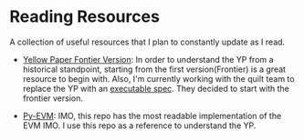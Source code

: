 # Reading Resources
A collection of useful resources that I plan to constantly update as I read.

- [Yellow Paper Fontier Version](https://github.com/quilt/eth1.0-specs/blob/pyspec/yellowpapers/frontier.pdf): In order to understand the YP from a historical standpoint, starting from the first version(Frontier) is a great resource to begin with. Also, I'm currently working with the quilt team to replace the YP with an [executable spec](https://github.com/quilt/eth1.0-specs). They decided to start with the frontier version.

- [Py-EVM](https://github.com/ethereum/py-evm): IMO, this repo has the most readable implementation of the EVM IMO. I use this repo as a reference to understand the YP. 